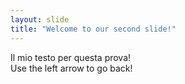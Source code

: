 ```yaml
---
layout: slide
title: "Welcome to our second slide!"
---
```

Il mio testo per questa prova!  
Use the left arrow to go back!
